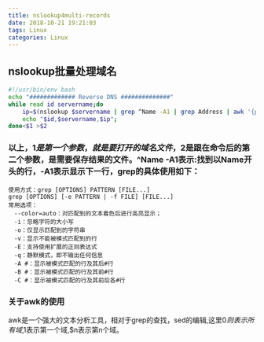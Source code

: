 ```yaml
---
title: nslookup4multi-records
date: 2018-10-21 19:21:03
tags: Linux
categories: Linux
---
```

## nslookup批量处理域名

<!--more-->

```sh
#!/usr/bin/env bash
echo "############# Reverse DNS ##############"
while read id servername;do
    ip=$(nslookup $servername | grep ^Name -A1 | grep Address | awk '{printf ($2" ")}');
    echo "$id,$servername,$ip";
done<$1 >$2
```
### 以上，$1是第一个参数，就是要打开的域名文件，$2是跟在命令后的第二个参数，是需要保存结果的文件。^Name -A1表示:找到以Name开头的行，-A1表示显示下一行，grep的具体使用如下：
```
使用方式：grep [OPTIONS] PATTERN [FILE...]
grep [OPTIONS] [-e PATTERN | -f FILE] [FILE...]
常用选项：
　--color=auto：对匹配到的文本着色后进行高亮显示；
　-i：忽略字符的大小写
　-o：仅显示匹配到的字符串
　-v：显示不能被模式匹配到的行
　-E：支持使用扩展的正则表达式
　-q：静默模式，即不输出任何信息
　-A #：显示被模式匹配的行及其后#行
　-B #：显示被模式匹配的行及其前#行
　-C #：显示被模式匹配的行及其前后各#行
```
### 关于awk的使用
awk是一个强大的文本分析工具，相对于grep的查找，sed的编辑,这里$0则表示所有域,$1表示第一个域,$n表示第n个域。

